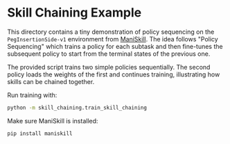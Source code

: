 # Skill Chaining Example

This directory contains a tiny demonstration of policy sequencing on the `PegInsertionSide-v1` environment from [ManiSkill](https://github.com/haosulab/ManiSkill). The idea follows "Policy Sequencing" which trains a policy for each subtask and then fine-tunes the subsequent policy to start from the terminal states of the previous one.

The provided script trains two simple policies sequentially. The second policy loads the weights of the first and continues training, illustrating how skills can be chained together.

Run training with:

```bash
python -m skill_chaining.train_skill_chaining
```

Make sure ManiSkill is installed:

```bash
pip install maniskill
```
